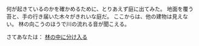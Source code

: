 何が起きているのかを確かめるために、とりあえず庭に出てみた。
地面を覆う苔と、手の行き届いた木々がきれいな庭だ。
ここからは、他の建物は見えない。
林の向こうのほうで川の流れる音が聞こえる。

さてあなたは：
[林の中に分け入る](../beanus/beanus.md)
